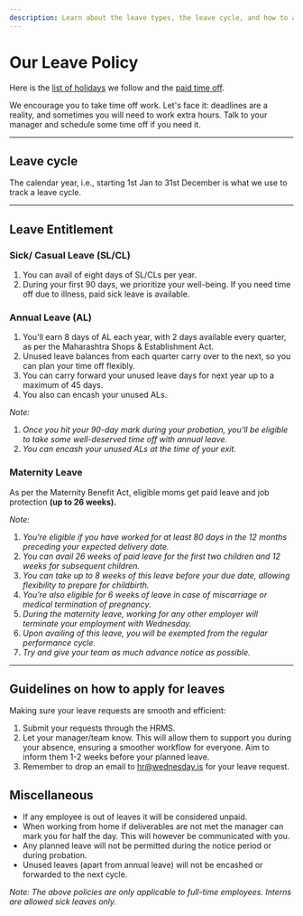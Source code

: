 ```yaml
---
description: Learn about the leave types, the leave cycle, and how to apply for leaves.
---
```


# Our Leave Policy

Here is the [list of holidays](../benefits-and-perks/holiday-list.md) we follow and the [paid time off](../benefits-and-perks/paid-time-off.md).

We encourage you to take time off work. Let's face it: deadlines are a reality, and sometimes you will need to work extra hours. Talk to your manager and schedule some time off if you need it.&#x20;

***

## Leave cycle

The calendar year, i.e., starting 1st Jan to 31st December is what we use to track a leave cycle.

***

## **Leave Entitlement**

### Sick/ Casual Leave (SL/CL)

1. You can avail of eight days of SL/CLs per year.
2. During your first 90 days, we prioritize your well-being. If you need time off due to illness, paid sick leave is available.

### Annual Leave (AL)

1. You'll earn 8 days of AL each year, with 2 days available every quarter, as per the Maharashtra Shops & Establishment Act.
2. Unused leave balances from each quarter carry over to the next, so you can plan your time off flexibly.
3. You can carry forward your unused leave days for next year up to a maximum of 45 days.
4. You also can encash your unused ALs.

_Note:_

1. _Once you hit your 90-day mark during your probation, you'll be eligible to take some well-deserved time off with annual leave._&#x20;
2. _You can encash your unused ALs at the time of your exit._

### Maternity Leave

As per the Maternity Benefit Act, eligible moms get paid leave and job protection **(up to 26 weeks).**

_Note:_

1. _You're eligible if you have worked for at least 80 days in the 12 months preceding your expected delivery date._
2. _You can avail 26 weeks of paid leave for the first two children and 12 weeks for subsequent children._
3. _You can take up to 8 weeks of this leave before your due date, allowing flexibility to prepare for childbirth._
4. _You're also eligible for 6 weeks of leave in case of miscarriage or medical termination of pregnancy._
5. _During the maternity leave, working for any other employer will terminate your employment with Wednesday._
6. _Upon availing of this leave, you will be exempted from the regular performance cycle._
7. _Try and give your team as much advance notice as possible._

***

## Guidelines on how to apply for leaves

Making sure your leave requests are smooth and efficient:

1. Submit your requests through the HRMS.
2. Let your manager/team know. This will allow them to support you during your absence, ensuring a smoother workflow for everyone. Aim to inform them 1-2 weeks before your planned leave.
3. Remember to drop an email to [hr@wednesday.is](mailto:hr@wednesday.is) for your leave request.

## Miscellaneous&#x20;

* If any employee is out of leaves it will be considered unpaid.
* When working from home if deliverables are not met the manager can mark you for half the day. This will however be communicated with you.
* Any planned leave will not be permitted during the notice period or during probation.
* Unused leaves (apart from annual leave) will not be encashed or forwarded to the next cycle.

_Note: The above policies are only applicable to full-time employees. Interns are allowed sick leaves only._
